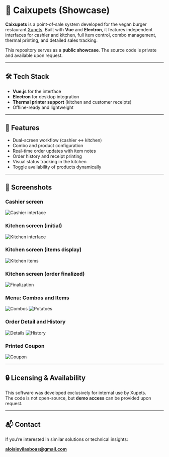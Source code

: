 # 🍔 Caixupets (Showcase)

**Caixupets** is a point-of-sale system developed for the vegan burger restaurant [Xupets](https://www.instagram.com/xupetsveggie/). Built with **Vue** and **Electron**, it features independent interfaces for cashier and kitchen, full item control, combo management, thermal printing, and detailed sales tracking.

This repository serves as a **public showcase**. The source code is private and available upon request.

---

## 🛠️ Tech Stack

- **Vue.js** for the interface
- **Electron** for desktop integration
- **Thermal printer support** (kitchen and customer receipts)
- Offline-ready and lightweight

---

## 🧾 Features

- Dual-screen workflow (cashier ↔ kitchen)
- Combo and product configuration
- Real-time order updates with item notes
- Order history and receipt printing
- Visual status tracking in the kitchen
- Toggle availability of products dynamically

---

## 📸 Screenshots

### Cashier screen
![Cashier interface](screenshots/caixa.png)

### Kitchen screen (initial)
![Kitchen interface](screenshots/cozinha.png)

### Kitchen screen (items display)
![Kitchen items](screenshots/itens-cozinha.png)

### Kitchen screen (order finalized)
![Finalization](screenshots/fim-cozinha.png)

### Menu: Combos and Items
![Combos](screenshots/cardapio-combo.png)
![Potatoes](screenshots/cardapio-batata.png)

### Order Detail and History
![Details](screenshots/detalhamento.png)
![History](screenshots/historico.png)

### Printed Coupon
![Coupon](screenshots/cupom.png)

---

## 🔒 Licensing & Availability

This software was developed exclusively for internal use by Xupets.  
The code is not open-source, but **demo access** can be provided upon request.

---

## 📬 Contact

If you’re interested in similar solutions or technical insights:

**aloisiovilasboas@gmail.com**
